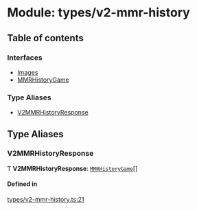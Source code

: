 # Module: types/v2-mmr-history

## Table of contents

### Interfaces

- [Images](../interfaces/types_v2_mmr_history.Images.md)
- [MMRHistoryGame](../interfaces/types_v2_mmr_history.MMRHistoryGame.md)

### Type Aliases

- [V2MMRHistoryResponse](types_v2_mmr_history.md#v2mmrhistoryresponse)

## Type Aliases

### V2MMRHistoryResponse

Ƭ **V2MMRHistoryResponse**: [`MMRHistoryGame`](../interfaces/types_v2_mmr_history.MMRHistoryGame.md)[]

#### Defined in

[types/v2-mmr-history.ts:21](https://github.com/jameslinimk/unofficial-valorant-api/blob/317491a/package/src/types/v2-mmr-history.ts#L21)
